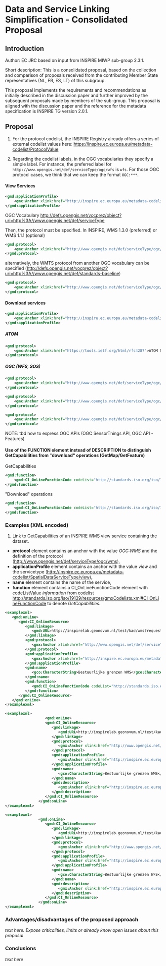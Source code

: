 # Data and Service Linking Simplification - Consolidated Proposal

## Introduction

Author: EC JRC based on input from INSPIRE MIWP sub-group 2.3.1.

Short description:
This is a consolidated proposal, based on the collection and comparison of proposals received from the contributing Member State representatives (NL, FR, ES, LT) of this subgroup.

This proposal implements the requirements and recommendations as initially described in the discussion paper and further improved by the subsequent proposals made by members of the sub-group.
This proposal is aligned with the discussion paper and the reference for the metadata specification is INSPIRE TG version 2.0.1. 


## Proposal

1. For the protocol codelist, the INSPIRE Registry already offers a series of external codelist values here: https://inspire.ec.europa.eu/metadata-codelist/ProtocolValue

2. Regarding the codelist labels, in the OGC vocabularies they specify a simple label. For instance, the preferred label for `http://www.opengis.net/def/serviceType/ogc/wfs` is `wfs`. For those OGC protocol cases, we think that we can keep the format `OGC:***`.

#### View Services

```xml
<gmd:applicationProfile>
    <gmx:Anchor xlink:href="http://inspire.ec.europa.eu/metadata-codelist/SpatialDataServiceType/view">view</gmx:Anchor>
</gmd:applicationProfile>
```

OGC Vocabulary
http://defs.opengis.net/vocprez/object?uri=http%3A//www.opengis.net/def/serviceType

Then, the protocol must be specified. In INSPIRE, WMS 1.3.0 (preferred) or WMS 1.1.1 (optional)

```xml
<gmd:protocol>
    <gmx:Anchor xlink:href="http://www.opengis.net/def/serviceType/ogc/wms">OGC:WMS</gmx:Anchor>
</gmd:protocol>
```

alternatively, the WMTS protocol from another OGC vocabulary can be specified (http://defs.opengis.net/vocprez/object?uri=http%3A//www.opengis.net/def/standards-baseline)

```xml
<gmd:protocol>
    <gmx:Anchor xlink:href="http://www.opengis.net/def/serviceType/ogc/wmts">OGC:WMTS</gmx:Anchor>
</gmd:protocol>
```

#### Download services

```xml
<gmd:applicationProfile>
    <gmx:Anchor xlink:href="http://inspire.ec.europa.eu/metadata-codelist/SpatialDataServiceType/download">download</gmx:Anchor>
</gmd:applicationProfile>
```

##### ATOM

```xml
<gmd:protocol>
    <gmx:Anchor xlink:href="https://tools.ietf.org/html/rfc4287">ATOM Syndication Format</gmx:Anchor>
</gmd:protocol>
```

##### OGC (WFS, SOS)

```xml
<gmd:protocol>
    <gmx:Anchor xlink:href="http://www.opengis.net/def/serviceType/ogc/wfs">OGC:WFS</gmx:Anchor>
</gmd:protocol>
```

```xml
<gmd:protocol>
    <gmx:Anchor xlink:href="http://www.opengis.net/def/serviceType/ogc/sos">OGC:SOS</gmx:Anchor>
</gmd:protocol>
```

```xml
<gmd:protocol>
    <gmx:Anchor xlink:href="http://www.opengis.net/def/serviceType/ogc/wcs">OGC:WCS</gmx:Anchor>
</gmd:protocol>
```

NOTE: tbd how to express OGC APIs (OGC SensorThings API, OGC API - Features) 

#### Use of the FUNCTION element instead of DESCRIPTION to distinguish GetCapabilities from "download" operations (GetMap/GetFeature)

GetCapabilities
```xml
<gmd:function>
    <gmd:CI_OnLineFunctionCode codeList="http://standards.iso.org/iso/19139/resources/gmxCodelists.xml#CI_OnLineFunctionCode" codeListValue="information" />
</gmd:function>
```

"Download" operations
```xml
<gmd:function>
    <gmd:CI_OnLineFunctionCode codeList="http://standards.iso.org/iso/19139/resources/gmxCodelists.xml#CI_OnLineFunctionCode" codeListValue="download" />
</gmd:function>
```

### Examples (XML encoded)

1.	Link to GetCapabilities of an INSPIRE WMS view service containing the dataset.
- **protocol** element contains an anchor with the value *OGC:WMS* and the definition of the protocol (http://www.opengis.net/def/serviceType/ogc/wms),
- **applicationProfile** element contains an anchor with the value *view* and the servicetype (http://inspire.ec.europa.eu/metadata-codelist/SpatialDataServiceType/view),
- **name** element contains the name of the service,
- **function** element contains a CI_OnLineFunctionCode element with codeListValue *information* from codelist http://standards.iso.org/iso/19139/resources/gmxCodelists.xml#CI_OnLineFunctionCode to denote *GetCapabilities*.

```xml
<examplexml>
   <gmd:onLine>
      <gmd:CI_OnlineResource>
         <gmd:linkage>
            <gmd:URL>http://inspirelab.geonovum.nl/test/kad/wms?request=GetCapabilities&amp;service=WMS</gmd:URL>
         </gmd:linkage>
         <gmd:protocol>
            <gmx:Anchor xlink:href="http://www.opengis.net/def/serviceType/ogc/wms">OGC:WMS</gmx:Anchor>
         </gmd:protocol>
         <gmd:applicationProfile>
            <gmx:Anchor xlink:href="http://inspire.ec.europa.eu/metadata-codelist/SpatialDataServiceType/view">view</gmx:Anchor>
         </gmd:applicationProfile>
         <gmd:name>
            <gco:CharacterString>Bestuurlijke grenzen WMS</gco:CharacterString>
         </gmd:name>
         <gmd:function>
            <gmd:CI_OnLineFunctionCode codeList="http://standards.iso.org/iso/19139/resources/gmxCodelists.xml#CI_OnLineFunctionCode" codeListValue="information" />
         </gmd:function>
      </gmd:CI_OnlineResource>
   </gmd:onLine>
</examplexml>
```


```xml
<examplexml>
                  <gmd:onLine>
                  <gmd:CI_OnlineResource>
                     <gmd:linkage>
                        <gmd:URL>http://inspirelab.geonovum.nl/test/kad/wms?request=GetCapabilities&amp;service=WMS</gmd:URL>
                     </gmd:linkage>
                     <gmd:protocol>
                        <gmx:Anchor xlink:href="http://www.opengis.net/def/serviceType/ogc/wms">OGC:WMS</gmx:Anchor>
                     </gmd:protocol>
                     <gmd:applicationProfile>
                        <gmx:Anchor xlink:href="http://inspire.ec.europa.eu/metadata-codelist/SpatialDataServiceType/view">view</gmx:Anchor>
                     </gmd:applicationProfile>
                     <gmd:name>
                        <gco:CharacterString>Bestuurlijke grenzen WMS</gco:CharacterString>
                     </gmd:name>
                     <gmd:description>
                        <gmx:Anchor xlink:href="http://inspire.ec.europa.eu/metadata-codelist/OnLineDescriptionCode/accessPoint">accessPoint</gmx:Anchor>
                     </gmd:description>
                  </gmd:CI_OnlineResource>
               </gmd:onLine>
</examplexml>
```

```xml
<examplexml>
               <gmd:onLine>
                  <gmd:CI_OnlineResource>
                     <gmd:linkage>
                        <gmd:URL>http://inspirelab.geonovum.nl/test/kad/wfs?request=GetCapabilities&amp;service=WFS</gmd:URL>
                     </gmd:linkage>
                     <gmd:protocol>
                        <gmx:Anchor xlink:href="http://www.opengis.net/def/serviceType/ogc/wfs">OGC:WFS</gmx:Anchor>
                     </gmd:protocol>
                     <gmd:applicationProfile>
                        <gmx:Anchor xlink:href="http://inspire.ec.europa.eu/metadata-codelist/SpatialDataServiceType/download">download</gmx:Anchor>
                     </gmd:applicationProfile>
                     <gmd:name>
                        <gco:CharacterString>Bestuurlijke grenzen WFS</gco:CharacterString>
                     </gmd:name>
                     <gmd:description>
                        <gmx:Anchor xlink:href="http://inspire.ec.europa.eu/metadata-codelist/OnLineDescriptionCode/accessPoint">accessPoint</gmx:Anchor>
                     </gmd:description>
                  </gmd:CI_OnlineResource>
               </gmd:onLine>
</examplexml>
```

### Advantages/disadvantages of the proposed approach
_text here. Expose criticalities, limits or already know open issues about this proposal_

### Conclusions 
_text here_
